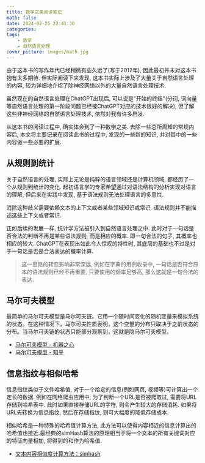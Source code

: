 ```yaml
---
title: 数学之美阅读笔记
math: false
date: 2024-02-25 22:41:30
categories:
tags:
    - 数学
    - 自然语言处理
cover_picture: images/math.jpg
---
```



由于这本书的写作年代已经稍微有些久远了(写于2012年), 因此最初并未对这本书抱有太多期待. 但实际阅读下来发现, 这本书实际上涉及了大量关于自然语言处理的内容, 较为详细地介绍了除神经网络以外的大量自然语言处理技术. 

虽然现在的自然语言处理在ChatGPT出现后, 可以说是"开始的终结"(分词, 词向量等自然语言处理的第一阶段问题已经被ChatGPT对应的技术很好的解决), 但了解这些非神经网络的自然语言处理技术, 依然对我有许多启发. 

从这本书的阅读过程中, 确实体会到了一种数学之美. 去除一些总所周知的常规内容后, 本文将主要记录在阅读此书的过程中, 发现的一些新的知识, 并对其中的一些内容做一些必要的扩展.



从规则到统计
---------------

关于自然语言的处理, 实际上无论是纯粹的语言领域还是计算机领域, 都经历了一个从规则到统计的变化. 起初语言学的专家希望通过对语法结构的分析实现对语言的理解, 但后来在实践中发现, 基于语法规则无法处理语言的多意性. 

消除这种歧义需要依赖文本的上下文或者某些领域知识或常识. 语法规则并不能描述这些上下文或者常识.

正如后续的发展一样, 统计学方法被引入到自然语言处理之中. 此时对于一句话是否合法的判断不再是某些语法规则, 而是相应的概率. 即一句合法的句子, 其概率也相应的较大. ChatGPT在表现出如此令人惊叹的特性时, 其底层的基础也不过是对于一句话是否是合法表达的概率计算.

> 这一思路的转变影响非常深远, 例如在字典的用例收录中, 一句话是否符合原本的语法规则已经不再重要, 只要使用的频率足够高, 那么这就是一句合法的表达.



马尔可夫模型
--------------

最简单的马尔可夫模型是马尔可夫链。它用一个随时间变化的随机变量来模拟系统的状态。在这种情况下，马尔可夫性质表明，这个变量的分布只取决于之前状态的分布。当马尔可夫链的状态只能部分观察到，这就是隐马尔可夫模型。


- [马尔可夫模型 - 机器之心](https://www.jiqizhixin.com/graph/technologies/af069cf9-02bf-4f10-bcec-4db0fe820232)
- [马尔可夫模型 - 知乎](https://zhuanlan.zhihu.com/p/390904182)


信息指纹与相似哈希
-----------------

信息指纹类似于文件哈希值, 对于一个给定的信息(例如网页, 视频等)可计算出一个定长的数据. 例如在网络爬虫应用中, 为了判断一个URL是否被爬取过, 需要将URL存储到哈希表中. 此时如果直接存储URL的字符, 则会产生较大的存储消耗. 如果将URL先转换为信息指纹, 然后在存储指纹, 则可大幅度的降低存储成本.

相似哈希是一种特殊的哈希值计算方法, 此方法可以使得内容相近的信息计算出的哈希值也接近.最经典的simHash算法的原理相当于将一个文本的所有关键词对应的特征向量相加, 将得到的和作为哈希值.

- [文本内容相似度计算方法：simhash](https://www.biaodianfu.com/simhash.html)